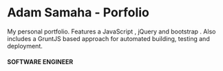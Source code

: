 # Adam Samaha - Porfolio
My personal portfolio. Features a JavaScript , jQuery and bootstrap . Also includes a GruntJS based approach for automated building, testing and deployment.

#### SOFTWARE ENGINEER